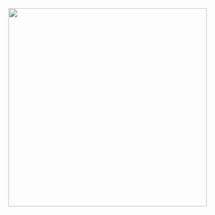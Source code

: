 
<img src="https://github.com/poorpen/poorpen/assets/90153693/54908e68-9db5-46ea-9917-9c62270a278f" width="400" height="400" />
